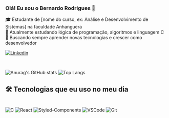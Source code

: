 ### Olá! Eu sou o Bernardo Rodrigues 👋

🎓 Estudante de [nome do curso, ex: Análise e Desenvolvimento de Sistemas] na faculdade Anhanguera  
📘 Atualmente estudando lógica de programação, algoritmos e linguagem C  
🔧 Buscando sempre aprender novas tecnologias e crescer como desenvolvedor  

[![Linkedin](https://img.shields.io/badge/LinkedIn-0077B5?style=for-the-badge&logo=linkedin&logoColor=white)]()

<div style="display: inline_block"><br/>

![Anurag's GitHub stats](https://github-readme-stats.vercel.app/api?username=01Vitorhugo&show_icons=true&theme=radical)
![Top Langs](https://github-readme-stats.vercel.app/api/top-langs/?username=01VitorHugo&layout=compact&langs_count=7&theme=react)

</div>

## 🛠️ Tecnologias que eu uso no meu dia

<div style="display: inline_block"><br/>

  <img align="center" alt="C" src="https://img.shields.io/badge/C-00599C?style=for-the-badge&logo=c&logoColor=white"/>
  <img align="center" alt="React" src="https://img.shields.io/badge/React-20232A?style=for-the-badge&logo=react&logoColor=61DAFB"/>
  <img align="center" alt="Styled-Components" src="https://img.shields.io/badge/styled--components-DB7093?style=for-the-badge&logo=styled-components&logoColor=white"/>
  <img align="center" alt="VSCode" src="https://img.shields.io/badge/VS_Code-007ACC?style=for-the-badge&logo=visual%20studio%20code&logoColor=white"/>
  <img align="center" alt="Git" src="https://img.shields.io/badge/Git-F05032?style=for-the-badge&logo=git&logoColor=white"/>
  
</div
